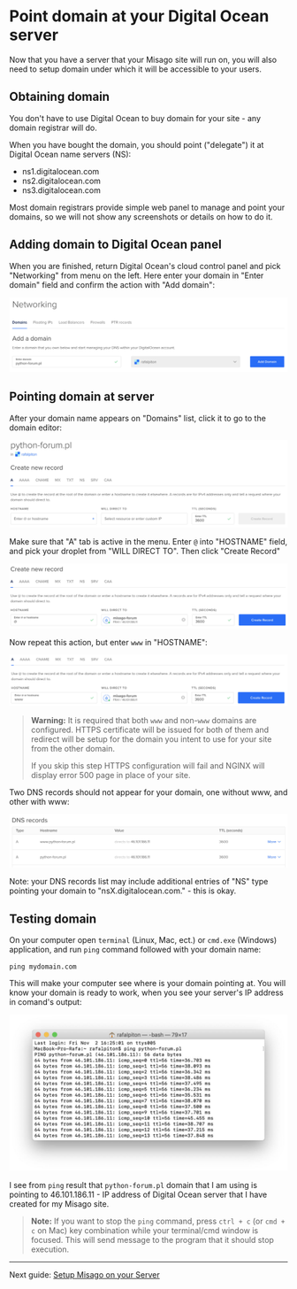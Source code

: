 Point domain at your Digital Ocean server
=========================================

Now that you have a server that your Misago site will run on, you will also need to setup domain under which it will be accessible to your users.


Obtaining domain
----------------

You don't have to use Digital Ocean to buy domain for your site - any domain registrar will do.

When you have bought the domain, you should point ("delegate") it at Digital Ocean name servers (NS):

- ns1.digitalocean.com
- ns2.digitalocean.com
- ns3.digitalocean.com

Most domain registrars provide simple web panel to manage and point your domains, so we will not show any screenshots or details on how to do it.


Adding domain to Digital Ocean panel
------------------------------------

When you are finished, return Digital Ocean's cloud control panel and pick "Networking" from menu on the left. Here enter your domain in "Enter domain" field and confirm the action with "Add domain":

![Adding domain in panel](../images/Setup/do_step_11.jpg)


Pointing domain at server
-------------------------

After your domain name appears on "Domains" list, click it to go to the domain editor:

![Domain editor](../images/Setup/do_step_12.jpg)

Make sure that "A" tab is active in the menu. Enter `@` into "HOSTNAME" field, and pick your droplet from "WILL DIRECT TO". Then click "Create Record"

![Creating first A record for domain](../images/Setup/do_step_13.jpg)

Now repeat this action, but enter `www` in "HOSTNAME":

![Creating www record for domain](../images/Setup/do_step_14.jpg)

> **Warning:** It is required that both `www` and non-`www` domains are configured. HTTPS certificate will be issued for both of them and redirect will be setup for the domain you intent to use for your site from the other domain.
>
> If you skip this step HTTPS configuration will fail and NGINX will display error 500 page in place of your site.

Two DNS records should not appear for your domain, one without www, and other with www:

![Created records](../images/Setup/do_step_15.jpg)

Note: your DNS records list may include additional entries of "NS" type pointing your domain to "nsX.digitalocean.com." - this is okay.


Testing domain
--------------

On your computer open `terminal` (Linux, Mac, ect.) or `cmd.exe` (Windows) application, and run `ping` command followed with your domain name:

    ping mydomain.com

This will make your computer see where is your domain pointing at. You will know your domain is ready to work, when you see your server's IP address in comand's output:

![Created records](../images/Setup/do_step_16.jpg)

I see from `ping` result that `python-forum.pl` domain that I am using is pointing to 46.101.186.11 - IP address of Digital Ocean server that I have created for my Misago site.

> **Note:** If you want to stop the `ping` command, press `ctrl + c` (or `cmd + c` on Mac) key combination while your terminal/cmd window is focused. This will send message to the program that it should stop execution.


-----

Next guide: [Setup Misago on your Server](./Misago.md)